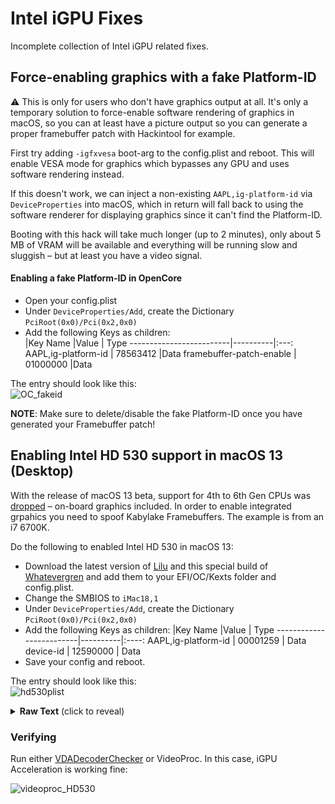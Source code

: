 # Intel iGPU Fixes
Incomplete collection of Intel iGPU related fixes.

## Force-enabling graphics with a fake Platform-ID
⚠️ This is only for users who don't have graphics output at all. It's only a temporary solution to force-enable software rendering of graphics in macOS, so you can at least have a picture output so you can generate a proper framebuffer patch with Hackintool for example.

First try adding `-igfxvesa` boot-arg to the config.plist and reboot. This will enable VESA mode for graphics which bypasses any GPU and uses software rendering instead.

If this doesn't work, we can inject a non-existing `AAPL,ig-platform-id` via `DeviceProperties` into macOS, which in return will fall back to using the software renderer for displaying graphics since it can't find the Platform-ID.

Booting with this hack will take much longer (up to 2 minutes), only about 5 MB of VRAM will be available and everything will be running slow and sluggish – but at least you have a video signal. 

#### Enabling a fake Platform-ID in OpenCore
- Open your config.plist
- Under `DeviceProperties/Add`, create the Dictionary `PciRoot(0x0)/Pci(0x2,0x0)`
- Add the following Keys as children:</br>
	|Key Name                |Value     | Type
	-------------------------|----------|:---:
	AAPL,ig-platform-id      | 78563412 |Data
	framebuffer-patch-enable | 01000000 |Data

The entry should look like this:</br>![OC_fakeid](https://user-images.githubusercontent.com/76865553/174105739-517dc1da-58f3-45f1-976a-0e3e91afdaa5.png)

**NOTE**: Make sure to delete/disable the fake Platform-ID once you have generated your Framebuffer patch!

## Enabling Intel HD 530 support in macOS 13 (Desktop)
With the release of macOS 13 beta, support for 4th to 6th Gen CPUs was [dropped](https://github.com/dortania/OpenCore-Legacy-Patcher/issues/998) – on-board graphics included. In order to enable integrated grpahics you need to spoof Kabylake Framebuffers. The example is from an i7 6700K.

Do the following to enabled Intel HD 530 in macOS 13: 

- Download the latest version of [Lilu](https://dortania.github.io/builds/?product=Lilu&viewall=true) and this special build of [Whatevergren](https://github.com/acidanthera/WhateverGreen/actions/runs/2495481119) and add them to your EFI/OC/Kexts folder and config.plist.
- Change the SMBIOS to `iMac18,1`
- Under `DeviceProperties/Add`, create the Dictionary `PciRoot(0x0)/Pci(0x2,0x0)`
- Add the following Keys as children:
	|Key Name                |Value     | Type
	-------------------------|----------|:----:
	AAPL,ig-platform-id      | 00001259 | Data
	device-id                | 12590000 | Data
- Save your config and reboot.

The entry should look like this:</br>![hd530plist](https://user-images.githubusercontent.com/76865553/174105880-d3261daa-cfa4-4732-acaf-5adbc85018a9.png)

<details>
<summary><strong>Raw Text</strong> (click to reveal)</summary>
	
```swift
<dict>
	<key>Add</key>
	<dict>
		<key>PciRoot(0x0)/Pci(0x2,0x0)</key>
		<dict>
			<key>AAPL,ig-platform-id</key>
			<data>
			AAASWQ==
			</data>
			<key>device-id</key>
			<data>
			ElkAAA==
			</data>
		</dict>
	...
```
</details>

### Verifying
Run either [VDADecoderChecker](https://i.applelife.ru/2019/05/451893_10.12_VDADecoderChecker.zip) or VideoProc. In this case, iGPU Acceleration is working fine:

![videoproc_HD530](https://user-images.githubusercontent.com/76865553/174106261-050c342d-66f9-4f98-b63c-c4bbea3f7f28.png)


